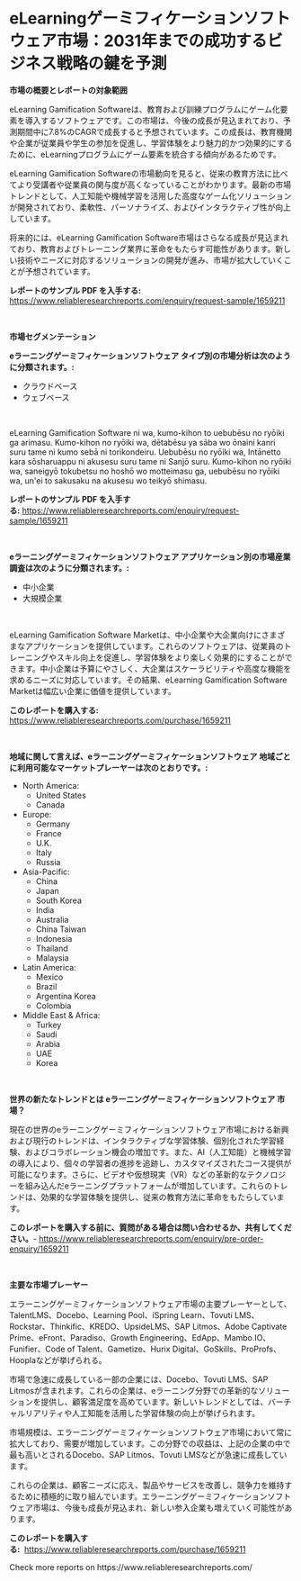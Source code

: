 <p><h1>eLearningゲーミフィケーションソフトウェア市場：2031年までの成功するビジネス戦略の鍵を予測</h1></p><p><strong>市場の概要とレポートの対象範囲</strong></p>
<p><p>eLearning Gamification Softwareは、教育および訓練プログラムにゲーム化要素を導入するソフトウェアです。この市場は、今後の成長が見込まれており、予測期間中に7.8%のCAGRで成長すると予想されています。この成長は、教育機関や企業が従業員や学生の参加を促進し、学習体験をより魅力的かつ効果的にするために、eLearningプログラムにゲーム要素を統合する傾向があるためです。</p><p>eLearning Gamification Softwareの市場動向を見ると、従来の教育方法に比べてより受講者や従業員の関与度が高くなっていることがわかります。最新の市場トレンドとして、人工知能や機械学習を活用した高度なゲーム化ソリューションが開発されており、柔軟性、パーソナライズ、およびインタラクティブ性が向上しています。</p><p>将来的には、eLearning Gamification Software市場はさらなる成長が見込まれており、教育およびトレーニング業界に革命をもたらす可能性があります。新しい技術やニーズに対応するソリューションの開発が進み、市場が拡大していくことが予想されています。</p></p>
<p><strong>レポートのサンプル PDF を入手する:</strong> <a href="https://www.reliableresearchreports.com/enquiry/request-sample/1659211">https://www.reliableresearchreports.com/enquiry/request-sample/1659211</a></p>
<p>&nbsp;</p>
<p><strong>市場セグメンテーション</strong></p>
<p><strong>eラーニングゲーミフィケーションソフトウェア タイプ別の市場分析は次のように分類されます。:</strong></p>
<p><ul><li>クラウドベース</li><li>ウェブベース</li></ul></p>
<p>&nbsp;</p>
<p><p>eLearning Gamification Software ni wa, kumo-kihon to uebubēsu no ryōiki ga arimasu. Kumo-kihon no ryōiki wa, dētabēsu ya sāba wo ōnaini kanri suru tame ni kumo sebā ni torikondeiru. Uebubēsu no ryōiki wa, Intānetto kara sōsharuappu ni akusesu suru tame ni Sanjō suru. Kumo-kihon no ryōiki wa, saneigyō tokubetsu no hoshō wo motteimasu ga, uebubēsu no ryōiki wa, un'ei to sakusaku na akusesu wo teikyō shimasu.</p></p>
<p><strong>レポートのサンプル PDF を入手する:</strong>&nbsp;<a href="https://www.reliableresearchreports.com/enquiry/request-sample/1659211">https://www.reliableresearchreports.com/enquiry/request-sample/1659211</a></p>
<p>&nbsp;</p>
<p><strong> eラーニングゲーミフィケーションソフトウェア アプリケーション別の市場産業調査は次のように分類されます。:</strong></p>
<p><ul><li>中小企業</li><li>大規模企業</li></ul></p>
<p>&nbsp;</p>
<p><p>eLearning Gamification Software Marketは、中小企業や大企業向けにさまざまなアプリケーションを提供しています。これらのソフトウェアは、従業員のトレーニングやスキル向上を促進し、学習体験をより楽しく効果的にすることができます。中小企業は予算にやさしく、大企業はスケーラビリティや高度な機能を求めるニーズに対応しています。その結果、eLearning Gamification Software Marketは幅広い企業に価値を提供しています。</p></p>
<p><strong>このレポートを購入する:</strong>&nbsp; <a href="https://www.reliableresearchreports.com/purchase/1659211">https://www.reliableresearchreports.com/purchase/1659211</a></p>
<p>&nbsp;</p>
<p><strong>地域に関して言えば、eラーニングゲーミフィケーションソフトウェア 地域ごとに利用可能なマーケットプレーヤーは次のとおりです。:</strong></p>
<p><ul>
    <li>
        North America:
        <ul>
            <li>United States</li>
            <li>Canada</li>
        </ul>
    </li>
    <li>
        Europe:
        <ul>
            <li>Germany</li>
            <li>France</li>
            <li>U.K.</li>
            <li>Italy</li>
            <li>Russia</li>
        </ul>
    </li>
    <li>
        Asia-Pacific:
        <ul>
            <li>China</li>
            <li>Japan</li>
            <li>South Korea</li>
            <li>India</li>
            <li>Australia</li>
            <li>China Taiwan</li>
            <li>Indonesia</li>
            <li>Thailand</li>
            <li>Malaysia</li>
        </ul>
    </li>
    <li>
        Latin America:
        <ul>
            <li>Mexico</li>
            <li>Brazil</li>
            <li>Argentina Korea</li>
            <li>Colombia</li>
        </ul>
    </li>
    <li>
        Middle East & Africa:
        <ul>
            <li>Turkey</li>
            <li>Saudi</li>
            <li>Arabia</li>
            <li>UAE</li>
            <li>Korea</li>
        </ul>
    </li>
    </ul></p>
<p>&nbsp;</p>
<p><strong>世界の新たなトレンドとは eラーニングゲーミフィケーションソフトウェア 市場？</strong></p>
<p><p>現在の世界のeラーニングゲーミフィケーションソフトウェア市場における新興および現行のトレンドは、インタラクティブな学習体験、個別化された学習経験、およびコラボレーション機会の増加です。また、AI（人工知能）と機械学習の導入により、個々の学習者の進捗を追跡し、カスタマイズされたコース提供が可能になります。さらに、ビデオや仮想現実（VR）などの革新的なテクノロジーを組み込んだeラーニングプラットフォームが増加しています。これらのトレンドは、効果的な学習体験を提供し、従来の教育方法に革命をもたらしています。</p></p>
<p><strong>このレポートを購入する前に、質問がある場合は問い合わせるか、共有してください。</strong>- <a href="https://www.reliableresearchreports.com/enquiry/pre-order-enquiry/1659211">https://www.reliableresearchreports.com/enquiry/pre-order-enquiry/1659211</a></p>
<p>&nbsp;</p>
<p><strong>主要な市場プレーヤー</strong></p>
<p><p>エラーニングゲーミフィケーションソフトウェア市場の主要プレーヤーとして、TalentLMS、Docebo、Learning Pool、iSpring Learn、Tovuti LMS、Rockstar、Thinkific、KREDO、UpsideLMS、SAP Litmos、Adobe Captivate Prime、eFront、Paradiso、Growth Engineering、EdApp、Mambo.IO、Funifier、Code of Talent、Gametize、Hurix Digital、GoSkills、ProProfs、Hooplaなどが挙げられる。</p><p>市場で急速に成長している一部の企業には、Docebo、Tovuti LMS、SAP Litmosが含まれます。これらの企業は、eラーニング分野での革新的なソリューションを提供し、顧客満足度を高めています。新しいトレンドとしては、バーチャルリアリティや人工知能を活用した学習体験の向上が挙げられます。</p><p>市場規模は、エラーニングゲーミフィケーションソフトウェア市場において常に拡大しており、需要が増加しています。この分野での収益は、上記の企業の中で最も高いとされるDocebo、SAP Litmos、Tovuti LMSなどが急速に成長しています。</p><p>これらの企業は、顧客ニーズに応え、製品やサービスを改善し、競争力を維持するために積極的に取り組んでいます。エラーニングゲーミフィケーションソフトウェア市場は、今後も成長が見込まれ、新しい参入企業も増えていく可能性があります。</p></p>
<p><strong>このレポートを購入する:</strong>&nbsp;&nbsp;<a href="https://www.reliableresearchreports.com/purchase/1659211">https://www.reliableresearchreports.com/purchase/1659211</a></p>
<p>Check more reports on https://www.reliableresearchreports.com/</p>